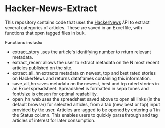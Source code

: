 # Hacker-News-Extract

This repository contains code that uses the [HackerNews](https://news.ycombinator.com) API to extract several categories of articles. These are saved in an Excel file, with functions that open tagged files in bulk. 

Functions include:
* extract_story uses the article's identifying number to return relevant metadata.
* extract_recent allows the user to extract metadata on the N most recent articles published on the site.
* extract_all_hn extracts metadata on newest, top and best rated stories on HackerNews and returns dataframes containing this information.
* save_all_hn saves metadata on the newest, best and top rated stories in an Excel spreadsheet. Spreadsheet is formatted in sepia tones and font/size is chosen for optimal readability.
* open_hn_web uses the spreadsheet saved above to open all links (in the default browser) for selected articles, from a tab (new, best or top) input provided by the user. Articles are tagged to be opened by entering a 1 in the Status column. This enables users to quickly parse through and tag articles of interest for later consumption.
